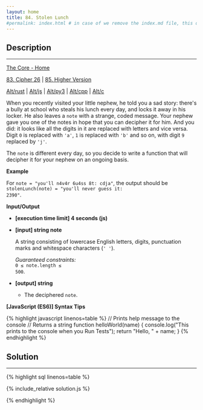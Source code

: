 ```yaml
---
layout: home
title: 84. Stolen Lunch
#permalink: index.html # in case of we remove the index.md file, this doc will be the index page
---
```


<div class="row">
<div class="columnStmt" markdown="1">

## Description
----

[The Core - Home](../../code-signal-arcade-thecore/README.html)

[83. Cipher 26](../83_cipher26/README.html) | [85. Higher Version](../85_higherVersion/README.html)

[Alt/rust](./Alt_rust/README.md) | [Alt/js](./Alt_js/README.html) | [Alt/py3](./Alt_py3/README.md) | [Alt/cpp](./Alt_cpp/README.md) | [Alt/c](./Alt_c/README.md)

When you recently visited your little nephew, he told you a sad story: there's a bully at school who steals his lunch every day, and locks it away in his locker. He also leaves a <code>note</code> with a strange, coded message. Your nephew gave you one of the notes in hope that you can decipher it for him. And you did: it looks like all the digits in it are replaced with letters and vice versa. Digit <code>0</code> is replaced with <code>'a'</code>, <code>1</code> is replaced with <code>'b'</code> and so on, with digit <code>9</code> replaced by <code>'j'</code>.

The <code>note</code> is different every day, so you decide to write a function that will decipher it for your nephew on an ongoing basis.

**Example**

For <code>note = "you'll n4v4r 6u4ss 8t: cdja"</code>, the output should be
<code>stolenLunch(note) = "you'll never guess it: 2390"</code>.

**Input/Output**

- **[execution time limit] 4 seconds (js)**

- **[input] string note**

  A string consisting of lowercase English letters, digits, punctuation marks and whitespace characters (<code>' '</code>).<br>

  _Guaranteed constraints:_<br>
  <code>0 ≤ note.length ≤ 500</code>.

- **[output] string**
  - The deciphered <code>note</code>.

**[JavaScript (ES6)] Syntax Tips**

{% highlight javascript linenos=table %}
// Prints help message to the console
// Returns a string
function helloWorld(name) {
console.log("This prints to the console when you Run Tests");
return "Hello, " + name;
}
{% endhighlight %}

</div>
<div class="columnSol" markdown="1">

## Solution

---

{% highlight sql linenos=table %}

{% include_relative solution.js %}

{% endhighlight %}

</div>
</div>
